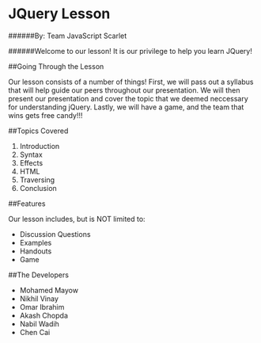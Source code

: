 # JQuery Lesson
######By: Team JavaScript Scarlet

######Welcome to our lesson! It is our privilege to help you learn JQuery!

##Going Through the Lesson

Our lesson consists of a number of things! First, we will pass out a syllabus that will help guide our peers throughout our presentation. We will then present our presentation and cover the topic that we deemed neccessary for understanding jQuery. Lastly, we will have a game, and the team that wins gets free candy!!!

##Topics Covered

1. Introduction 
2. Syntax
3. Effects
4. HTML
5. Traversing
6. Conclusion

##Features

Our lesson includes, but is NOT limited to:
- Discussion Questions
- Examples
- Handouts
- Game

##The Developers
- Mohamed Mayow
- Nikhil Vinay
- Omar Ibrahim
- Akash Chopda
- Nabil Wadih
- Chen Cai
